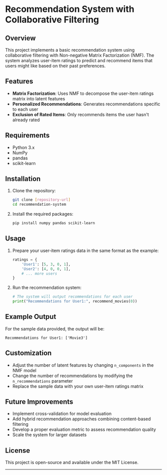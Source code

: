 # Recommendation System with Collaborative Filtering

## Overview

This project implements a basic recommendation system using collaborative filtering with Non-negative Matrix Factorization (NMF). The system analyzes user-item ratings to predict and recommend items that users might like based on their past preferences.

## Features

- **Matrix Factorization**: Uses NMF to decompose the user-item ratings matrix into latent features
- **Personalized Recommendations**: Generates recommendations specific to each user
- **Exclusion of Rated Items**: Only recommends items the user hasn't already rated

## Requirements

- Python 3.x
- NumPy
- pandas
- scikit-learn

## Installation

1. Clone the repository:
   ```bash
   git clone [repository-url]
   cd recommendation-system
   ```

2. Install the required packages:
   ```bash
   pip install numpy pandas scikit-learn
   ```

## Usage

1. Prepare your user-item ratings data in the same format as the example:
   ```python
   ratings = {
       'User1': [5, 3, 0, 1],
       'User2': [4, 0, 0, 1],
       # ... more users
   }
   ```

2. Run the recommendation system:
   ```python
   # The system will output recommendations for each user
   print("Recommendations for User1:", recommend_movies(0))
   ```

## Example Output

For the sample data provided, the output will be:
```
Recommendations for User1: ['Movie3']
```

## Customization

- Adjust the number of latent features by changing `n_components` in the NMF model
- Change the number of recommendations by modifying the `n_recommendations` parameter
- Replace the sample data with your own user-item ratings matrix

## Future Improvements

- Implement cross-validation for model evaluation
- Add hybrid recommendation approaches combining content-based filtering
- Develop a proper evaluation metric to assess recommendation quality
- Scale the system for larger datasets

## License

This project is open-source and available under the MIT License.

---
